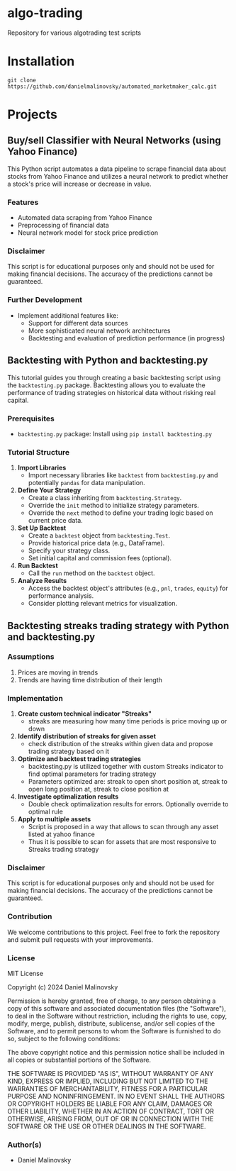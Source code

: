 # algo-trading
Repository for various algotrading test scripts

# Installation

```
git clone https://github.com/danielmalinovsky/automated_marketmaker_calc.git
```
# Projects

## Buy/sell Classifier with Neural Networks (using Yahoo Finance)

This Python script automates a data pipeline to scrape financial data about stocks from Yahoo Finance and utilizes a neural network to predict whether a stock's price will increase or decrease in value.

### Features

* Automated data scraping from Yahoo Finance
* Preprocessing of financial data
* Neural network model for stock price prediction

### Disclaimer

This script is for educational purposes only and should not be used for making financial decisions. The accuracy of the predictions cannot be guaranteed.

### Further Development

* Implement additional features like:
    * Support for different data sources
    * More sophisticated neural network architectures
    * Backtesting and evaluation of prediction performance (in progress)
 
## Backtesting with Python and backtesting.py

This tutorial guides you through creating a basic backtesting script using the `backtesting.py` package. Backtesting allows you to evaluate the performance of trading strategies on historical data without risking real capital.

### Prerequisites

- `backtesting.py` package: Install using `pip install backtesting.py`

### Tutorial Structure

1. **Import Libraries**
	- Import necessary libraries like `backtest` from `backtesting.py` and potentially `pandas` for data manipulation.
1. **Define Your Strategy**
	- Create a class inheriting from `backtesting.Strategy`.
	- Override the `init` method to initialize strategy parameters.
	- Override the `next` method to define your trading logic based on current price data.
2. **Set Up Backtest**
	- Create a `backtest` object from `backtesting.Test`.
	- Provide historical price data (e.g., DataFrame).
	- Specify your strategy class.
	- Set initial capital and commission fees (optional).
3. **Run Backtest**
	- Call the `run` method on the `backtest` object.
4. **Analyze Results**
	- Access the backtest object's attributes (e.g., `pnl`, `trades`, `equity`) for performance analysis.
	- Consider plotting relevant metrics for visualization.

## Backtesting streaks trading strategy with Python and backtesting.py

### Assumptions
1. Prices are moving in trends
2. Trends are having time distribution of their length

### Implementation
1. **Create custom technical indicator "Streaks"**
	- streaks are measuring how many time periods is price moving up or down
2. **Identify distribution of streaks for given asset**
	- check distribution of the streaks within given data and propose trading strategy based on it
3. **Optimize and backtest trading strategies**
	- backtesting.py is utilized together with custom Streaks indicator to find optimal parameters for trading strategy
	- Parameters optimized are: streak to open short position at, streak to open long position at, streak to close position at
4. **Investigate optimalization results**
	- Double check optimalization results for errors. Optionally override to optimal rule
5. **Apply to multiple assets**
	- Script is proposed in a way that allows to scan through any asset listed at yahoo finance
	- Thus it is possible to scan for assets that are most responsive to Streaks trading strategy

### Disclaimer

This script is for educational purposes only and should not be used for making financial decisions. The accuracy of the predictions cannot be guaranteed.

### Contribution

We welcome contributions to this project. Feel free to fork the repository and submit pull requests with your improvements.

### License

MIT License

Copyright (c) 2024 Daniel Malinovsky

Permission is hereby granted, free of charge, to any person obtaining a copy of this software and associated documentation files (the "Software"), to deal in the Software without restriction, including the rights to use, copy, modify, merge, publish, distribute, sublicense, and/or sell copies of the Software, and to permit persons to whom the Software is furnished to do so, subject to the following conditions:

The above copyright notice and this permission notice shall be included in all copies or substantial portions of the Software.

THE SOFTWARE IS PROVIDED "AS IS", WITHOUT WARRANTY OF ANY KIND, EXPRESS OR IMPLIED, INCLUDING BUT NOT LIMITED TO THE WARRANTIES OF MERCHANTABILITY, FITNESS FOR A PARTICULAR PURPOSE AND NONINFRINGEMENT. IN NO EVENT SHALL THE AUTHORS OR COPYRIGHT HOLDERS BE LIABLE FOR ANY CLAIM, DAMAGES OR OTHER LIABILITY, WHETHER IN AN ACTION OF CONTRACT, TORT OR OTHERWISE, ARISING FROM, OUT OF OR IN CONNECTION WITH THE SOFTWARE OR THE USE OR OTHER DEALINGS IN THE SOFTWARE.

### Author(s)

* Daniel Malinovsky
